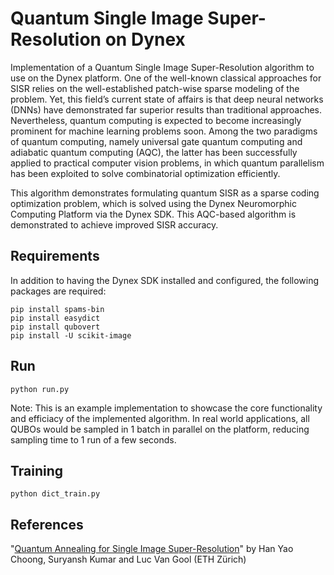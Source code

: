 # Quantum Single Image Super-Resolution on Dynex

Implementation of a Quantum Single Image Super-Resolution algorithm to use on the Dynex platform. One of the well-known classical approaches for SISR relies on the well-established patch-wise sparse modeling of the problem. Yet, this field’s current state of affairs is that deep neural networks (DNNs) have demonstrated far superior results than traditional approaches. Nevertheless, quantum computing is expected to become increasingly prominent for machine learning problems soon. Among the two paradigms of quantum computing, namely universal gate quantum computing and adiabatic quantum computing (AQC), the latter has been successfully applied to practical computer vision problems, in which quantum parallelism has been exploited to solve combinatorial optimization efficiently. 

This algorithm demonstrates formulating quantum SISR as a sparse coding optimization problem, which is solved using the Dynex Neuromorphic Computing Platform via the Dynex SDK. This AQC-based algorithm is demonstrated to achieve improved SISR accuracy.

## Requirements

In addition to having the Dynex SDK installed and configured, the following packages are required:

```
pip install spams-bin
pip install easydict
pip install qubovert
pip install -U scikit-image
```

## Run

```
python run.py
``` 

Note: This is an example implementation to showcase the core functionality and efficiacy of the implemented algorithm. In real world applications, all QUBOs would be sampled in 1 batch in parallel on the platform, reducing sampling time to 1 run of a few seconds.

## Training

```
python dict_train.py
```

## References

"[Quantum Annealing for Single Image Super-Resolution](https://arxiv.org/abs/2304.08924)" by Han Yao Choong, Suryansh Kumar and Luc Van Gool (ETH Zürich)
